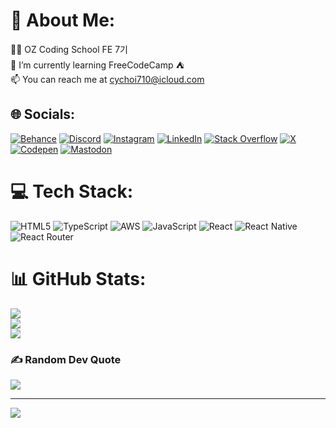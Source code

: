# 💫 About Me:
🧑‍💻 OZ Coding School FE 7기<br>🌱 I’m currently learning FreeCodeCamp ⛺️<br>📫 You can reach me at cychoi710@icloud.com<br>


## 🌐 Socials:
[![Behance](https://img.shields.io/badge/Behance-1769ff?logo=behance&logoColor=white)](https://behance.net/chanyangchoi2) [![Discord](https://img.shields.io/badge/Discord-%237289DA.svg?logo=discord&logoColor=white)](https://discord.gg/user/c81896215) [![Instagram](https://img.shields.io/badge/Instagram-%23E4405F.svg?logo=Instagram&logoColor=white)](https://instagram.com/chanyang.choi) [![LinkedIn](https://img.shields.io/badge/LinkedIn-%230077B5.svg?logo=linkedin&logoColor=white)](https://linkedin.com/in/chanyang-choi-05657532b) [![Stack Overflow](https://img.shields.io/badge/-Stackoverflow-FE7A16?logo=stack-overflow&logoColor=white)](https://stackoverflow.com/users/27465110) [![X](https://img.shields.io/badge/X-black.svg?logo=X&logoColor=white)](https://x.com/CChoi93704) [![Codepen](https://img.shields.io/badge/Codepen-000000?style=for-the-badge&logo=codepen&logoColor=white)](https://codepen.io/chanyangpraise) [![Mastodon](https://img.shields.io/badge/-MASTODON-%232B90D9?style=for-the-badge&logo=mastodon&logoColor=white)](https://mastodon.social/@chanyangpraise) 

# 💻 Tech Stack:
![HTML5](https://img.shields.io/badge/html5-%23E34F26.svg?style=flat&logo=html5&logoColor=white) ![TypeScript](https://img.shields.io/badge/typescript-%23007ACC.svg?style=flat&logo=typescript&logoColor=white) ![AWS](https://img.shields.io/badge/AWS-%23FF9900.svg?style=flat&logo=amazon-aws&logoColor=white) ![JavaScript](https://img.shields.io/badge/javascript-%23323330.svg?style=flat&logo=javascript&logoColor=%23F7DF1E) ![React](https://img.shields.io/badge/react-%2320232a.svg?style=flat&logo=react&logoColor=%2361DAFB) ![React Native](https://img.shields.io/badge/react_native-%2320232a.svg?style=flat&logo=react&logoColor=%2361DAFB) ![React Router](https://img.shields.io/badge/React_Router-CA4245?style=flat&logo=react-router&logoColor=white)
# 📊 GitHub Stats:
![](https://github-readme-stats.vercel.app/api?username=chanyangpraise&theme=dracula&hide_border=true&include_all_commits=true&count_private=true)<br/>
![](https://github-readme-streak-stats.herokuapp.com/?user=chanyangpraise&theme=dracula&hide_border=true)<br/>
![](https://github-readme-stats.vercel.app/api/top-langs/?username=chanyangpraise&theme=dracula&hide_border=true&include_all_commits=true&count_private=true&layout=compact)

### ✍️ Random Dev Quote
![](https://quotes-github-readme.vercel.app/api?type=horizontal&theme=dark)

---
[![](https://visitcount.itsvg.in/api?id=chanyangpraise&icon=2&color=12)](https://visitcount.itsvg.in)

<!-- Proudly created with GPRM ( https://gprm.itsvg.in ) -->

